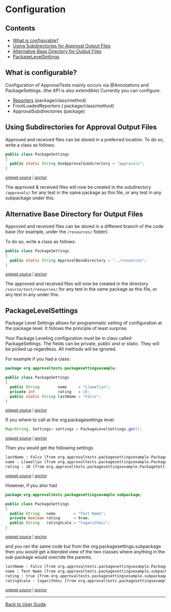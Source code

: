 <!--
GENERATED FILE - DO NOT EDIT
This file was generated by [MarkdownSnippets](https://github.com/SimonCropp/MarkdownSnippets).
Source File: /approvaltests/docs/mdsource/Configuration.source.md
To change this file edit the source file and then execute ./run_markdown_templates.sh.
-->

<a id="top"></a>

# Configuration

<!-- toc -->
## Contents

  * [What is configurable?](#what-is-configurable)
  * [Using Subdirectories for Approval Output Files](#using-subdirectories-for-approval-output-files)
  * [Alternative Base Directory for Output Files](#alternative-base-directory-for-output-files)
  * [PackageLevelSettings](#packagelevelsettings)<!-- endtoc -->

## What is configurable?
Configuration of ApprovalTests mainly occurs via @Annotations and PackageSettings. 
(the API is also extendible) 
Currently you can configure:

 * [Reporters](Reporters.md#class-and-method-level) (package/class/method)
 * FrontLoadedReporters ( package/class/method)
 * ApprovalSubdirectories (package)

## Using Subdirectories for Approval Output Files

Approved and received files can be stored in a preferred location. To do so, write a class as follows: 
<!-- snippet: package_settings_approval_subdirectory -->
<a id='snippet-package_settings_approval_subdirectory'/></a>
```java
public class PackageSettings
{
  public static String UseApprovalSubdirectory = "approvals";
}
```
<sup><a href='/approvaltests/src/test/java/org/approvaltests/packagesettings/subdirectory/PackageSettings.java#L3-L8' title='File snippet `package_settings_approval_subdirectory` was extracted from'>snippet source</a> | <a href='#snippet-package_settings_approval_subdirectory' title='Navigate to start of snippet `package_settings_approval_subdirectory`'>anchor</a></sup>
<!-- endsnippet -->

The approved & received files will now be created in the subdirectory `/approvals/` for any test in the same package as this file, or any test in any subpackage under this.  

## Alternative Base Directory for Output Files  

Approved and received files can be stored in a different branch of the code base (for example, under the `/resources/` folder).

To do so, write a class as follows:    

<!-- snippet: package_settings_approval_base_directory -->
<a id='snippet-package_settings_approval_base_directory'/></a>
```java
public class PackageSettings
{
  public static String ApprovalBaseDirectory = "../resources";
}
```
<sup><a href='/approvaltests/src/test/java/org/approvaltests/packagesettings/basedirectory/PackageSettings.java#L3-L8' title='File snippet `package_settings_approval_base_directory` was extracted from'>snippet source</a> | <a href='#snippet-package_settings_approval_base_directory' title='Navigate to start of snippet `package_settings_approval_base_directory`'>anchor</a></sup>
<!-- endsnippet -->

The approved and received files will now be created in the directory `/source/test/resources/` for any test in the same package as this file, or any test in any under this.  

## PackageLevelSettings  

Package Level Settings allows for programmatic setting of configuration at the package level. It follows the principle of least surprise.   

Your Package Leveling configuration must be in class called PackageSettings. The fields can be private, public and or static. They will be picked up regardless. All methods will be ignored.

For example if you had a class:

<!-- snippet: /approvaltests/src/test/java/org/approvaltests/packagesettingsexample/PackageSettings.java -->
<a id='snippet-/approvaltests/src/test/java/org/approvaltests/packagesettingsexample/PackageSettings.java'/></a>
```java
package org.approvaltests.packagesettingsexample;

public class PackageSettings
{
  public String        name     = "Llewellyn";
  private int          rating   = 10;
  public static String lastName = "Falco";
}
```
<sup><a href='/approvaltests/src/test/java/org/approvaltests/packagesettingsexample/PackageSettings.java#L1-L8' title='File snippet `/approvaltests/src/test/java/org/approvaltests/packagesettingsexample/PackageSettings.java` was extracted from'>snippet source</a> | <a href='#snippet-/approvaltests/src/test/java/org/approvaltests/packagesettingsexample/PackageSettings.java' title='Navigate to start of snippet `/approvaltests/src/test/java/org/approvaltests/packagesettingsexample/PackageSettings.java`'>anchor</a></sup>
<!-- endsnippet -->

If you where to call at the org.packagesettings level.

<!-- snippet: package_level_settings_get -->
<a id='snippet-package_level_settings_get'/></a>
```java
Map<String, Settings> settings = PackageLevelSettings.get();
```
<sup><a href='/approvaltests/src/test/java/org/approvaltests/packagesettingsexample/PackageSettingsTest.java#L15-L17' title='File snippet `package_level_settings_get` was extracted from'>snippet source</a> | <a href='#snippet-package_level_settings_get' title='Navigate to start of snippet `package_level_settings_get`'>anchor</a></sup>
<!-- endsnippet -->

Then you would get the following settings

<!-- snippet: /approvaltests/src/test/java/org/approvaltests/packagesettingsexample/PackageSettingsTest.testRetriveValue.approved.txt -->
<a id='snippet-/approvaltests/src/test/java/org/approvaltests/packagesettingsexample/PackageSettingsTest.testRetriveValue.approved.txt'/></a>
```txt
lastName : Falco [from org.approvaltests.packagesettingsexample.PackageSettings] 
name : Llewellyn [from org.approvaltests.packagesettingsexample.PackageSettings] 
rating : 10 [from org.approvaltests.packagesettingsexample.PackageSettings] 
```
<sup><a href='/approvaltests/src/test/java/org/approvaltests/packagesettingsexample/PackageSettingsTest.testRetriveValue.approved.txt#L1-L3' title='File snippet `/approvaltests/src/test/java/org/approvaltests/packagesettingsexample/PackageSettingsTest.testRetriveValue.approved.txt` was extracted from'>snippet source</a> | <a href='#snippet-/approvaltests/src/test/java/org/approvaltests/packagesettingsexample/PackageSettingsTest.testRetriveValue.approved.txt' title='Navigate to start of snippet `/approvaltests/src/test/java/org/approvaltests/packagesettingsexample/PackageSettingsTest.testRetriveValue.approved.txt`'>anchor</a></sup>
<!-- endsnippet -->

However, if you also had

<!-- snippet: /approvaltests/src/test/java/org/approvaltests/packagesettingsexample/subpackage/PackageSettings.java -->
<a id='snippet-/approvaltests/src/test/java/org/approvaltests/packagesettingsexample/subpackage/PackageSettings.java'/></a>
```java
package org.approvaltests.packagesettingsexample.subpackage;

public class PackageSettings
{
  public String   name        = "Test Name";
  private boolean rating      = true;
  public String   ratingScale = "logarithmic";
}
```
<sup><a href='/approvaltests/src/test/java/org/approvaltests/packagesettingsexample/subpackage/PackageSettings.java#L1-L8' title='File snippet `/approvaltests/src/test/java/org/approvaltests/packagesettingsexample/subpackage/PackageSettings.java` was extracted from'>snippet source</a> | <a href='#snippet-/approvaltests/src/test/java/org/approvaltests/packagesettingsexample/subpackage/PackageSettings.java' title='Navigate to start of snippet `/approvaltests/src/test/java/org/approvaltests/packagesettingsexample/subpackage/PackageSettings.java`'>anchor</a></sup>
<!-- endsnippet -->

and you ran the same code but from the org.packagesettings.subpackage  
then you would get a blended view of the two classes where anything in the sub-package would override the parents.

<!-- snippet: /approvaltests/src/test/java/org/approvaltests/packagesettingsexample/subpackage/PackageSettingsTest.testRetriveValueWithOverRide.approved.txt -->
<a id='snippet-/approvaltests/src/test/java/org/approvaltests/packagesettingsexample/subpackage/PackageSettingsTest.testRetriveValueWithOverRide.approved.txt'/></a>
```txt
lastName : Falco [from org.approvaltests.packagesettingsexample.PackageSettings] 
name : Test Name [from org.approvaltests.packagesettingsexample.subpackage.PackageSettings] 
rating : true [from org.approvaltests.packagesettingsexample.subpackage.PackageSettings] 
ratingScale : logarithmic [from org.approvaltests.packagesettingsexample.subpackage.PackageSettings] 
```
<sup><a href='/approvaltests/src/test/java/org/approvaltests/packagesettingsexample/subpackage/PackageSettingsTest.testRetriveValueWithOverRide.approved.txt#L1-L4' title='File snippet `/approvaltests/src/test/java/org/approvaltests/packagesettingsexample/subpackage/PackageSettingsTest.testRetriveValueWithOverRide.approved.txt` was extracted from'>snippet source</a> | <a href='#snippet-/approvaltests/src/test/java/org/approvaltests/packagesettingsexample/subpackage/PackageSettingsTest.testRetriveValueWithOverRide.approved.txt' title='Navigate to start of snippet `/approvaltests/src/test/java/org/approvaltests/packagesettingsexample/subpackage/PackageSettingsTest.testRetriveValueWithOverRide.approved.txt`'>anchor</a></sup>
<!-- endsnippet -->

---

[Back to User Guide](README.md#top)
